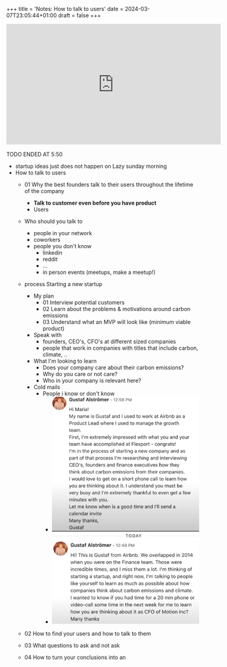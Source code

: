 +++
title = 'Notes: How to talk to users'
date = 2024-03-07T23:05:44+01:00
draft = false
+++

<iframe width="560" height="315" src="https://www.youtube.com/embed/z1iF1c8w5Lg?si=IE2g4W1E2Fj9Xwar" title="YouTube video player" frameborder="0" allow="accelerometer; autoplay; clipboard-write; encrypted-media; gyroscope; picture-in-picture; web-share" allowfullscreen></iframe>


TODO ENDED AT 5:50

- startup ideas just does not happen on Lazy sunday morning
- How to talk to users
    - 01 Why the best founders talk to their users throughout the lifetime of the company
        - **Talk to customer even before you have product**
        - Users 
    - Who should you talk to
        - people in your network
        - coworkers 
        - people you don't know
            - linkedin
            - reddit
            - ...
            - in person events (meetups, make a meetup!)
    - process Starting a new startup
        - My plan
            - 01 Interview potential customers
            - 02 Learn about the problems & motivations around carbon emissions
            - 03 Understand what an MVP will look like (minimum viable product)
        - Speak with
            - founders, CEO's, CFO's at different sized companies
            - people that work in companies with titles that include carbon, climate, .. 
        - What l'm looking to learn
            - Does your company care about their carbon emissions?
            - Why do you care or not care?
            - Who in your company is relevant here?
        - Cold mails
            - People i know or don't know
                - ![talk_to_users_1](talk_to_users_1.png)
                - ![talk_to_users_2](talk_to_users_2.png)

    - 02 How to find your users and how to talk to them
    - 03 What questions to ask and not ask
    - 04 How to turn your conclusions into an
